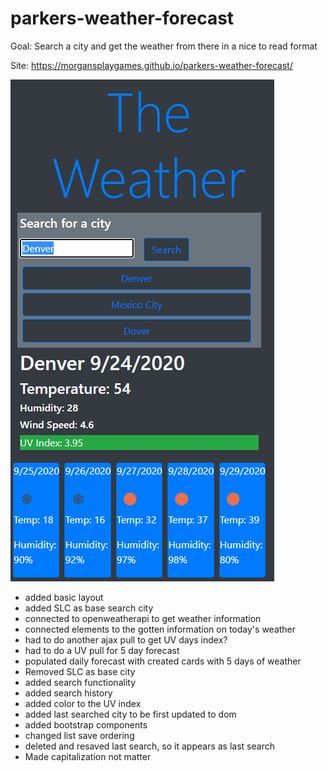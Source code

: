 # parkers-weather-forecast
Goal: Search a city and get the weather from there in a nice to read format

Site: https://morgansplaygames.github.io/parkers-weather-forecast/

![image](Screenshot.png) 

* added basic layout
* added SLC as base search city
* connected to openweatherapi to get weather information
* connected elements to the gotten information on today's weather
* had to do another ajax pull to get UV days index?
* had to do a UV pull for 5 day forecast
* populated daily forecast with created cards with 5 days of weather
* Removed SLC as base city
* added search functionality
* added search history
* added color to the UV index
* added last searched city to be first updated to dom
* added bootstrap components
* changed list save ordering 
* deleted and resaved last search, so it appears as last search
* Made capitalization not matter
